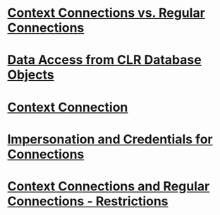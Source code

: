 # [Context Connections vs. Regular Connections](context-connections-vs-regular-connections.md)
# [Data Access from CLR Database Objects](data-access-from-clr-database-objects.md)
# [Context Connection](context-connection.md)
# [Impersonation and Credentials for Connections](impersonation-and-credentials-for-connections.md)
# [Context Connections and Regular Connections - Restrictions](context-connections-and-regular-connections-restrictions.md)
